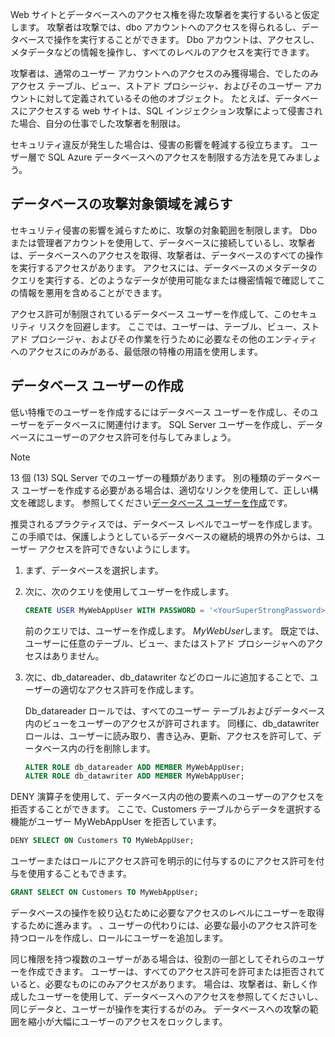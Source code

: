Web サイトとデータベースへのアクセス権を得た攻撃者を実行するいると仮定します。 攻撃者は攻撃では、dbo アカウントへのアクセスを得られるし、データベースで操作を実行することができます。 Dbo アカウントは、アクセスし、メタデータなどの情報を操作し、すべてのレベルのアクセスを実行できます。

攻撃者は、通常のユーザー アカウントへのアクセスのみ獲得場合、でしたのみアクセス テーブル、ビュー、ストアド プロシージャ、およびそのユーザー アカウントに対して定義されているその他のオブジェクト。 たとえば、データベースにアクセスする web サイトは、SQL インジェクション攻撃によって侵害された場合、自分の仕事でした攻撃者を制限は。

セキュリティ違反が発生した場合は、侵害の影響を軽減する役立ちます。 ユーザー層で SQL Azure データベースへのアクセスを制限する方法を見てみましょう。

## <a name="reduce-the-attack-surface-of-the-database"></a>データベースの攻撃対象領域を減らす

セキュリティ侵害の影響を減らすために、攻撃の対象範囲を制限します。 Dbo または管理者アカウントを使用して、データベースに接続しているし、攻撃者は、データベースへのアクセスを取得、攻撃者は、データベースのすべての操作を実行するアクセスがあります。 アクセスには、データベースのメタデータのクエリを実行する、どのようなデータが使用可能なまたは機密情報で確認してこの情報を悪用を含めることができます。

アクセス許可が制限されているデータベース ユーザーを作成して、このセキュリティ リスクを回避します。 ここでは、ユーザーは、テーブル、ビュー、ストアド プロシージャ、およびその作業を行うために必要なその他のエンティティへのアクセスにのみがある、最低限の特権の用語を使用します。

## <a name="create-a-database-user"></a>データベース ユーザーの作成

低い特権でのユーザーを作成するにはデータベース ユーザーを作成し、そのユーザーをデータベースに関連付けます。 SQL Server ユーザーを作成し、データベースにユーザーのアクセス許可を付与してみましょう。

> [!Note]
> 13 個 (13) SQL Server でのユーザーの種類があります。 別の種類のデータベース ユーザーを作成する必要がある場合は、適切なリンクを使用して、正しい構文を確認します。 参照してください[データベース ユーザーを作成](https://docs.microsoft.com/sql/relational-databases/security/authentication-access/create-a-database-user?view=sql-server-2017)です。

推奨されるプラクティスでは、データベース レベルでユーザーを作成します。 この手順では、保護しようとしているデータベースの継続的境界の外からは、ユーザー アクセスを許可できないようにします。

1. まず、データベースを選択します。
2. 次に、次のクエリを使用してユーザーを作成します。

   ```sql
   CREATE USER MyWebAppUser WITH PASSWORD = '<YourSuperStrongPassword>';
   ```

   前のクエリでは、ユーザーを作成します。 *MyWebUser*します。 既定では、ユーザーに任意のテーブル、ビュー、またはストアド プロシージャへのアクセスはありません。

3. 次に、db_datareader、db_datawriter などのロールに追加することで、ユーザーの適切なアクセス許可を作成します。

   Db_datareader ロールでは、すべてのユーザー テーブルおよびデータベース内のビューをユーザーのアクセスが許可されます。 同様に、db_datawriter ロールは、ユーザーに読み取り、書き込み、更新、アクセスを許可して、データベース内の行を削除します。

   ```sql
   ALTER ROLE db_datareader ADD MEMBER MyWebAppUser;
   ALTER ROLE db_datawriter ADD MEMBER MyWebAppUser;
   ```

DENY 演算子を使用して、データベース内の他の要素へのユーザーのアクセスを拒否することができます。 ここで、Customers テーブルからデータを選択する機能がユーザー MyWebAppUser を拒否しています。

```sql
DENY SELECT ON Customers TO MyWebAppUser;
```

ユーザーまたはロールにアクセス許可を明示的に付与するのにアクセス許可を付与を使用することもできます。

```sql
GRANT SELECT ON Customers TO MyWebAppUser;
```

データベースの操作を絞り込むために必要なアクセスのレベルにユーザーを取得するために進みます。 、ユーザーの代わりには、必要な最小のアクセス許可を持つロールを作成し、ロールにユーザーを追加します。

同じ権限を持つ複数のユーザーがある場合は、役割の一部としてそれらのユーザーを作成できます。 ユーザーは、すべてのアクセス許可を許可または拒否されていると、必要なものにのみアクセスがあります。
場合は、攻撃者は、新しく作成したユーザーを使用して、データベースへのアクセスを参照してくださいし、同じデータと、ユーザーが操作を実行するがのみ。 データベースへの攻撃の範囲を縮小が大幅にユーザーのアクセスをロックします。
